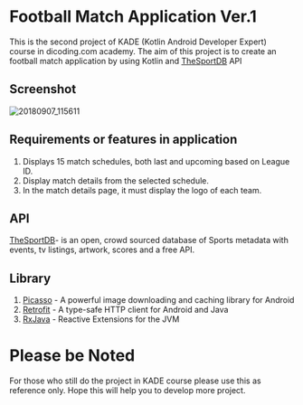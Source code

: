 # Football Match Application Ver.1
This is the second project of KADE (Kotlin Android Developer Expert) course in dicoding.com academy. The aim of this project is to create an football match application by using Kotlin and [TheSportDB](thesportsdb.com/) API 

## Screenshot
![20180907_115611](https://user-images.githubusercontent.com/26306746/45199435-e06e5b00-b295-11e8-898f-98b73fb52dd4.gif)


## Requirements or features in application
1. Displays 15 match schedules, both last and upcoming based on League ID.
2. Display match details from the selected schedule.
3. In the match details page, it must display the logo of each team.

## API
[TheSportDB](thesportsdb.com/)- is an open, crowd sourced database of Sports metadata with events, tv listings, artwork, scores and a free API.

## Library
1. [Picasso](http://square.github.io/picasso/) - A powerful image downloading and caching library for Android
2. [Retrofit](https://square.github.io/retrofit/) - A type-safe HTTP client for Android and Java
3. [RxJava](https://github.com/ReactiveX/RxJava) - Reactive Extensions for the JVM

# Please be Noted
For those who still do the project in KADE course please use this as reference only. Hope this will help you to develop more project.

